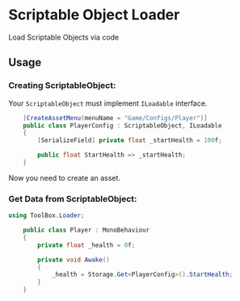 # Scriptable Object Loader
Load Scriptable Objects via code

## Usage

### Creating ScriptableObject:
Your ```ScriptableObject``` must implement ```ILoadable``` interface.

```csharp
	[CreateAssetMenu(menuName = "Game/Configs/Player")]
	public class PlayerConfig : ScriptableObject, ILoadable
	{
		[SerializeField] private float _startHealth = 100f;

		public float StartHealth => _startHealth;
	}
```

Now you need to create an asset.

### Get Data from ScriptableObject:

```csharp
using ToolBox.Loader;

	public class Player : MonoBehaviour
	{
		private float _health = 0f;

		private void Awake()
		{
			_health = Storage.Get<PlayerConfig>().StartHealth;
		}
	}
```
